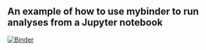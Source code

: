 ## An example of how to use mybinder to run analyses from a Jupyter notebook

[![Binder](https://mybinder.org/badge_logo.svg)](https://mybinder.org/v2/gh/antunderwood/bwa_and_binder/HEAD)
